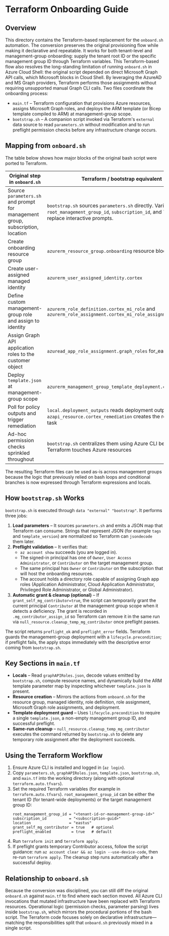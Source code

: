 # Terraform Onboarding Guide

## Overview
This directory contains the Terraform-based replacement for the `onboard.sh` automation. The conversion preserves the original provisioning flow while making it declarative and repeatable. It works for both tenant-level and management-group onboarding: supply the tenant root ID or the specific management group ID through Terraform variables. This Terraform-based flow also resolves the long-standing limitation of running `onboard.sh` in Azure Cloud Shell: the original script depended on direct Microsoft Graph API calls, which Microsoft blocks in Cloud Shell. By leveraging the AzureAD and MS Graph providers, Terraform performs those assignments without requiring unsupported manual Graph CLI calls. Two files coordinate the onboarding process:

* `main.tf` – Terraform configuration that provisions Azure resources, assigns Microsoft Graph roles, and deploys the ARM template (or Bicep template compiled to ARM) at management-group scope.
* `bootstrap.sh` – A companion script invoked via Terraform's `external` data source to read `parameters.sh` without modification and to run preflight permission checks before any infrastructure change occurs.

## Mapping from `onboard.sh`
The table below shows how major blocks of the original bash script were ported to Terraform.

| Original step in `onboard.sh` | Terraform / bootstrap equivalent |
| --- | --- |
| Source `parameters.sh` and prompt for management group, subscription, location | `bootstrap.sh` sources `parameters.sh` directly. Variables `root_management_group_id`, `subscription_id`, and `location` replace interactive prompts. |
| Create onboarding resource group | `azurerm_resource_group.onboarding` resource block in `main.tf` |
| Create user-assigned managed identity | `azurerm_user_assigned_identity.cortex` |
| Define custom management-group role and assign to identity | `azurerm_role_definition.cortex_mi_role` and `azurerm_role_assignment.cortex_mi_role_assignment` |
| Assign Graph API application roles to the customer object | `azuread_app_role_assignment.graph_roles` for_each loop |
| Deploy `template.json` at management-group scope | `azurerm_management_group_template_deployment.cortex_policy` |
| Poll for policy outputs and trigger remediation | `local.deployment_outputs` reads deployment outputs and `azapi_resource.cortex_remediation` creates the remediation task |
| Ad-hoc permission checks sprinkled throughout | `bootstrap.sh` centralizes them using Azure CLI before Terraform touches Azure resources |

The resulting Terraform files can be used as-is across management groups because the logic that previously relied on bash loops and conditional branches is now expressed through Terraform expressions and locals.

## How `bootstrap.sh` Works
`bootstrap.sh` is executed through `data "external" "bootstrap"`. It performs three jobs:

1. **Load parameters** – It sources `parameters.sh` and emits a JSON map that Terraform can consume. Strings that represent JSON (for example `tags` and `template_version`) are normalized so Terraform can `jsondecode` them later.
2. **Preflight validation** – It verifies that:
   * `az account show` succeeds (you are logged in).
   * The signed-in principal has one of `Owner`, `User Access Administrator`, or `Contributor` on the target management group.
   * The same principal has `Owner` or `Contributor` on the subscription that will host the onboarding resources.
   * The account holds a directory role capable of assigning Graph app roles (Application Administrator, Cloud Application Administrator, Privileged Role Administrator, or Global Administrator).
3. **Automatic grant & cleanup (optional)** – If `grant_self_mg_contributor=true`, the script can temporarily grant the current principal `Contributor` at the management group scope when it detects a deficiency. The grant is recorded in `.mg_contributor_assign_id` so Terraform can remove it in the same run via `null_resource.cleanup_temp_mg_contributor` once preflight passes.

The script returns `preflight_ok` and `preflight_error` fields. Terraform guards the management-group deployment with a `lifecycle.precondition`; if preflight fails, the apply stops immediately with the descriptive error coming from `bootstrap.sh`.

## Key Sections in `main.tf`
* **Locals** – Read `graphAPIRoles.json`, decode values emitted by `bootstrap.sh`, compute resource names, and dynamically build the ARM template parameter map by inspecting whichever `template.json` is present.
* **Resource creation** – Mirrors the actions from `onboard.sh` for the resource group, managed identity, role definition, role assignment, Microsoft Graph role assignments, and deployment.
* **Template deployment guard** – Uses `lifecycle.precondition` to require a single `template.json`, a non-empty management group ID, and successful preflight.
* **Same-run cleanup** – `null_resource.cleanup_temp_mg_contributor` executes the command returned by `bootstrap.sh` to delete any temporary role assignment after the deployment succeeds.

## Using the Terraform Workflow
1. Ensure Azure CLI is installed and logged in (`az login`).
2. Copy `parameters.sh`, `graphAPIRoles.json`, `template.json`, `bootstrap.sh`, and `main.tf` into the working directory (along with optional `terraform.auto.tfvars`).
3. Set the required Terraform variables (for example in `terraform.auto.tfvars`). `root_management_group_id` can be either the tenant ID (for tenant-wide deployments) or the target management group ID:
   ```hcl
   root_management_group_id = "<tenant-id-or-management-group-id>"
   subscription_id          = "<subscription-guid>"
   location                 = "eastus"
   grant_self_mg_contributor = true   # optional
   preflight_enabled         = true   # default
   ```
4. Run `terraform init` and `terraform apply`.
5. If preflight grants temporary Contributor access, follow the script guidance: run `az account clear && az login --use-device-code`, then re-run `terraform apply`. The cleanup step runs automatically after a successful deploy.

## Relationship to `onboard.sh`
Because the conversion was disciplined, you can still diff the original `onboard.sh` against `main.tf` to find where each section moved. All Azure CLI invocations that mutated infrastructure have been replaced with Terraform resources. Operational logic (permission checks, parameter parsing) lives inside `bootstrap.sh`, which mirrors the procedural portions of the bash script. The Terraform code focuses solely on declarative infrastructure—matching the responsibilities split that `onboard.sh` previously mixed in a single script.

